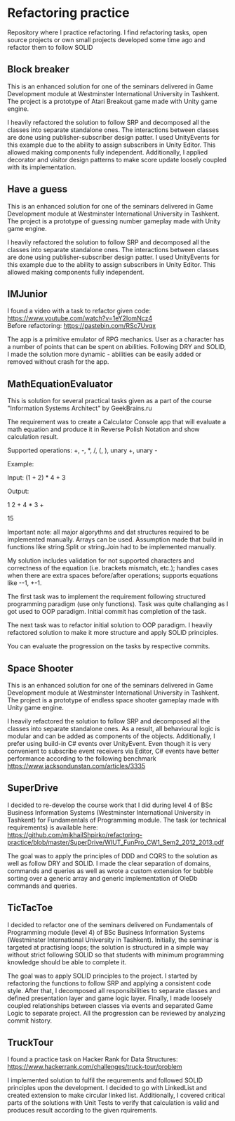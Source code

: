 # Refactoring practice
Repository where I practice refactoring. I find refactoring tasks, open source projects or own small projects developed some time ago and refactor them to follow SOLID

## Block breaker
This is an enhanced solution for one of the seminars delivered in Game Development module at Westminster International University in Tashkent. The project is a prototype of Atari Breakout game made with Unity game engine.
 
I heavily refactored the solution to follow SRP and decomposed all the classes into separate standalone ones. The interactions between classes are done using publisher-subscriber design patter. I used UnityEvents for this example due to the ability to assign subscribers in Unity Editor. This allowed making components fully independent. Additionally, I applied decorator and visitor design patterns to make score update loosely coupled with its implementation.

## Have a guess
This is an enhanced solution for one of the seminars delivered in Game Development module at Westminster International University in Tashkent. The project is a prototype of guessing number gameplay made with Unity game engine.
 
I heavily refactored the solution to follow SRP and decomposed all the classes into separate standalone ones. The interactions between classes are done using publisher-subscriber design patter. I used UnityEvents for this example due to the ability to assign subscribers in Unity Editor. This allowed making components fully independent.

## IMJunior
I found a video with a task to refactor given code: https://www.youtube.com/watch?v=1eY2IomNcz4  
Before refactoring: https://pastebin.com/RSc7Uvqx  
  
The app is a primitive emulator of RPG mechanics. User as a character has a number of points that can be spent on abilities. Following DRY and SOLID, I made the solution more dynamic - abilities can be easily added or removed without crash for the app.

## MathEquationEvaluator
This is solution for several practical tasks given as a part of the course "Information Systems Architect" by GeekBrains.ru 
  
The requirement was to create a Calculator Console app that will evaluate a math equation and produce it in Reverse Polish Notation and show calculation result.

Supported operations: +, -, *, /, (, ), unary +, unary - 

Example:

Input: (1 + 2) * 4 + 3

Output: 

1 2 + 4 * 3 +

15

Important note: all major algorythms and dat structures required to be implemented manually. Arrays can be used. Assumption made that build in functions like string.Split or string.Join had to be implemented manually.

My solution includes validation for not supported characters and correctness of the equation (i.e. brackets mismatch, etc.); handles cases when there are extra spaces before/after operations; supports equations like --1, +-1.

The first task was to implement the requirement following structured programming paradigm (use only functions). Task was quite challanging as I got used to OOP paradigm. Initial commit has completion of the task.

The next task was to refactor initial solution to OOP paradigm. I heavily refactored solution to make it more structure and apply SOLID principles.

You can evaluate the progression on the tasks by respective commits.

## Space Shooter
This is an enhanced solution for one of the seminars delivered in Game Development module at Westminster International University in Tashkent. The project is a prototype of endless space shooter gameplay made with Unity game engine.
 
I heavily refactored the solution to follow SRP and decomposed all the classes into separate standalone ones. As a result, all behavioural logic is modular and can be added as components of the objects. Additionally, I prefer using build-in C# events over UnityEvent. Even though it is very convenient to subscribe event receivers via Editor, C# events have better performance according to the following benchmark https://www.jacksondunstan.com/articles/3335

## SuperDrive
I decided to re-develop the course work that I did during level 4 of BSc Business Information Systems (Westminster International University in Tashkent) for Fundamentals of Programming module. The task (or technical requirements) is available here: https://github.com/mikhailShpirko/refactoring-practice/blob/master/SuperDrive/WIUT_FunPro_CW1_Sem2_2012_2013.pdf
 
The goal was to apply the principles of DDD and CQRS to the solution as well as follow DRY and SOLID. I made the clear separation of domains, commands and queries as well as wrote a custom extension for bubble sorting over a generic array and generic implementation of OleDb commands and queries.

## TicTacToe
I decided to refactor one of the seminars delivered on Fundamentals of Programming module (level 4) of BSc Business Information Systems (Westminster International University in Tashkent). Initially, the seminar is targeted at practising loops; the solution is structured in a simple way without strict following SOLID so that students with minimum programming knowledge should be able to complete it.
 
The goal was to apply SOLID principles to the project. I started by refactoring the functions to follow SRP and applying a consistent code style. After that, I decomposed all responsibilities to separate classes and defined presentation layer and game logic layer. Finally, I made loosely coupled relationships between classes via events and separated Game Logic to separate project. All the progression can be reviewed by analyzing commit history.

## TruckTour
I found a practice task on Hacker Rank for Data Structures: https://www.hackerrank.com/challenges/truck-tour/problem
 
I implemented solution to fulfil the requrements and followed SOLID principles upon the development. I decided to go with LinkedList and created extension to make circular linked list. Additionally, I covered critical parts of the solutions with Unit Tests to verify that calculation is valid and produces result according to the given rquirements.
